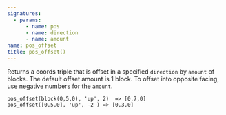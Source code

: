 ```yaml
---
signatures:
  - params:
      - name: pos
      - name: direction
      - name: amount
name: pos_offset
title: pos_offset()
---
```



Returns a coords triple that is offset in a specified `direction` by `amount` of
blocks. The default offset amount is 1 block. To offset into opposite facing,
use negative numbers for the `amount`.

```scarpet
pos_offset(block(0,5,0), 'up', 2)  => [0,7,0]
pos_offset([0,5,0], 'up', -2 ) => [0,3,0]
```
